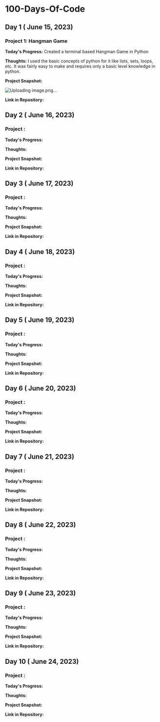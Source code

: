 # 100-Days-Of-Code

## Day 1 ( June 15, 2023)

### Project 1: Hangman Game

**Today's Progress:** Created a terminal based Hangman Game in Python

**Thoughts:** I used the basic concepts of python for it like lists, sets, loops, etc. It was fairly easy to make and requires only a basic level knowledge in python.

**Project Snapshot:**

![Uploading image.png…]()


**Link in Repository:** 



## Day 2 ( June 16, 2023)

### Project :

**Today's Progress:**

**Thoughts:** 

**Project Snapshot:**

**Link in Repository:** 



## Day 3 ( June 17, 2023)

### Project :

**Today's Progress:**

**Thoughts:** 

**Project Snapshot:**

**Link in Repository:** 




## Day 4 ( June 18, 2023)

### Project :

**Today's Progress:**

**Thoughts:** 

**Project Snapshot:**

**Link in Repository:** 




## Day 5 ( June 19, 2023)

### Project :

**Today's Progress:**

**Thoughts:** 

**Project Snapshot:**

**Link in Repository:** 





## Day 6 ( June 20, 2023)

### Project :

**Today's Progress:**

**Thoughts:** 

**Project Snapshot:**

**Link in Repository:** 





## Day 7 ( June 21, 2023)

### Project :

**Today's Progress:**

**Thoughts:** 

**Project Snapshot:**

**Link in Repository:** 







## Day 8 ( June 22, 2023)

### Project :

**Today's Progress:**

**Thoughts:** 

**Project Snapshot:**

**Link in Repository:** 





## Day 9 ( June 23, 2023)

### Project :

**Today's Progress:**

**Thoughts:** 

**Project Snapshot:**

**Link in Repository:** 





## Day 10 ( June 24, 2023)

### Project :

**Today's Progress:**

**Thoughts:** 

**Project Snapshot:**

**Link in Repository:** 
